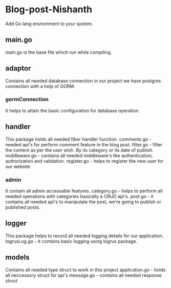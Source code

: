 # Blog-post-Nishanth
Add Go lang environment to your system.

## main.go
main.go is the base file which run while compiling.

## adaptor
Contains all needed database connection in our project we have postgres connection with a help of GORM.
### gormConnection
It helps to attain the basic configuration for database operation.

## handler
This package holds all needed fiber handler function.
comments.go - needed api's for perform comment feature in the blog post.
filter.go - filter the content as per the user wish. By its category or its date of publish.
middleware.go - contains all needed middleware's like authentication, authorization and validation.
register.go - helps to register the new user for our website
### admin
It contain all admin accessable features.
category.go - helps to perform all needed operations with categories basically a CRUD api's.
post.go - it contains all needed api's to manipulate the post, we're going to publish or published posts.

## logger
This package helps to record all needed logging details for our application.
logrusLog.go - it contains basic logging using logrus package.

## models
Contains all needed type struct to work in this project
application.go - holds all neccessory struct for api's
message.go - contains all needed response struct


